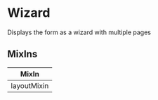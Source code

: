 # Wizard

Displays the form as a wizard with multiple pages

## MixIns

<!-- @vuese:Wizard:mixIns:start -->
|MixIn|
|---|
|layoutMixin|

<!-- @vuese:Wizard:mixIns:end -->


